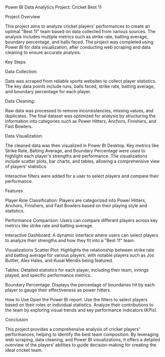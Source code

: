 Power BI Data Analytics Project: Cricket Best 11

Project Overview

This project aims to analyze cricket players' performances to create an optimal "Best 11" team based on data collected from various sources. The analysis includes multiple metrics such as strike rate, batting average, boundary percentage, and balls faced. The project was completed using Power BI for data visualization, after conducting web scraping and data cleaning to ensure accurate analysis.

Key Steps

Data Collection:

Data was scraped from reliable sports websites to collect player statistics.
The key data points include runs, balls faced, strike rate, batting average, and boundary percentage for each player.

Data Cleaning:

Raw data was processed to remove inconsistencies, missing values, and duplicates.
The final dataset was optimized for analysis by structuring the information into categories such as Power Hitters, Anchors, Finishers, and Fast Bowlers.

Data Visualization:

The cleaned data was then visualized in Power BI Desktop.
Key metrics like Strike Rate, Batting Average, and Boundary Percentage were used to highlight each player's strengths and performance.
The visualizations include scatter plots, bar charts, and tables, allowing a comprehensive view of players' statistics.

Interactive filters were added for a user to select players and compare their performance.

Features

Player Role Classification: Players are categorized into Power Hitters, Anchors, Finishers, and Fast Bowlers based on their playing style and statistics.

Performance Comparison: Users can compare different players across key metrics like strike rate and batting average.

Interactive Dashboard: A dynamic interface where users can select players to analyze their strengths and how they fit into a "Best 11" team.

Visualizations
Scatter Plot: Highlights the relationship between strike rate and batting average for various players, with notable players such as Jos Buttler, Alex Hales, and Kusal Mendis being featured.

Tables: Detailed statistics for each player, including their team, innings played, and specific performance metrics.

Boundary Percentage: Displays the percentage of boundaries hit by each player to gauge their effectiveness as power hitters.

How to Use
Open the Power BI report.
Use the filters to select players based on their roles or individual statistics.
Analyze their contributions to the team by exploring visual trends and key performance indicators (KPIs).

Conclusion

This project provides a comprehensive analysis of cricket players' performances, helping to identify the best team composition. By leveraging web scraping, data cleaning, and Power BI visualizations, it offers a detailed overview of the players’ abilities to guide decision-making for creating the ideal cricket team.
